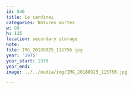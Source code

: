 ```yaml
---
id: 546
title: Le cardinai
categories: Natures mortes
w: 89
h: 115
location: secondary storage
note:
file: IMG_20180925_115756.jpg
year: '1975'
year_start: 1975
year_end:
image: ../../media/img/IMG_20180925_115756.jpg

---
```

